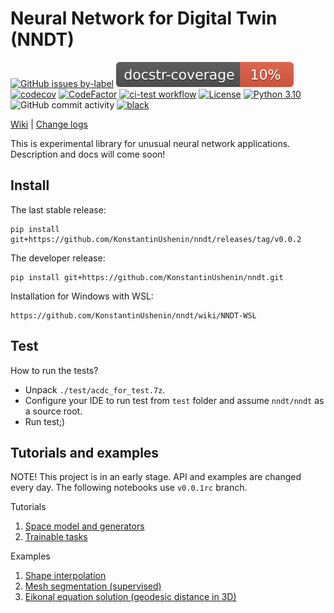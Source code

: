 # Neural Network for Digital Twin (NNDT)

[![GitHub issues by-label](https://img.shields.io/github/issues/KonstantinUshenin/nndt/good%20first%20issue)](https://github.com/KonstantinUshenin/nndt/issues?q=is%3Aissue+is%3Aopen+label%3A%22good+first+issue%22)
[![docstr_coverage](https://github.com/KonstantinUshenin/nndt/blob/main/badge.svg)](https://github.com/KonstantinUshenin/nndt)
[![codecov](https://codecov.io/gh/KonstantinUshenin/nndt/branch/main/graph/badge.svg)](https://codecov.io/gh/KonstantinUshenin/nndt)
[![CodeFactor](https://www.codefactor.io/repository/github/konstantinushenin/nndt/badge)](https://www.codefactor.io/repository/github/konstantinushenin/nndt)
[![ci-test workflow](https://github.com/KonstantinUshenin/nndt/actions/workflows/ci-workflow.yml/badge.svg)](https://github.com/KonstantinUshenin/nndt/actions/workflows/ci-workflow.yml)
[![License](https://img.shields.io/github/license/KonstantinUshenin/nndt)](https://github.com/KonstantinUshenin/nndt/blob/main/LICENSE)
[![Python 3.10](https://img.shields.io/badge/python-3.10-blue.svg)](https://www.python.org/downloads/release/python-3100/)
![GitHub commit activity](https://img.shields.io/github/commit-activity/m/KonstantinUshenin/nndt)
[![black](https://img.shields.io/badge/code%20style-black-000000.svg)](https://github.com/psf/black)


[Wiki](https://github.com/KonstantinUshenin/nndt/wiki) | [Change logs](https://github.com/KonstantinUshenin/nndt/blob/v0.0.1rc/CHANGELOG.md)

This is experimental library for unusual neural network applications. Description and docs will come soon!

## Install
 
The last stable release:
```
pip install git+https://github.com/KonstantinUshenin/nndt/releases/tag/v0.0.2
```

The developer release:
```
pip install git+https://github.com/KonstantinUshenin/nndt.git
```

Installation for Windows with WSL:
```
https://github.com/KonstantinUshenin/nndt/wiki/NNDT-WSL
```

## Test

How to run the tests?
 - Unpack `./test/acdc_for_test.7z`.
 - Configure your IDE to run test from `test` folder and assume `nndt/nndt` as a source root.
 - Run test;)
 
## Tutorials and examples

NOTE! This project is in an early stage. API and examples are changed every day. 
The following notebooks use `v0.0.1rc` branch.

Tutorials
1. [Space model and generators](https://drive.google.com/file/d/16VEUCfcCtRQOYGqe6N2MBsIsD8OILufL/view?usp=sharing)
2. [Trainable tasks](https://drive.google.com/file/d/16ZnfqzL9VsGqnyWG4zV9uVcwFSvlHdYN/view?usp=sharing)

Examples
1. [Shape interpolation](https://github.com/KonstantinUshenin/nndt/blob/main/demos_preliminary/sdf_multiple_files.py)
2. [Mesh segmentation (supervised)](https://github.com/KonstantinUshenin/nndt/blob/main/demos_preliminary/mesh_segmentation.py)
3. [Eikonal equation solution (geodesic distance in 3D)](https://github.com/KonstantinUshenin/nndt/blob/main/demos_preliminary/eikonal_on_primitives.py)

